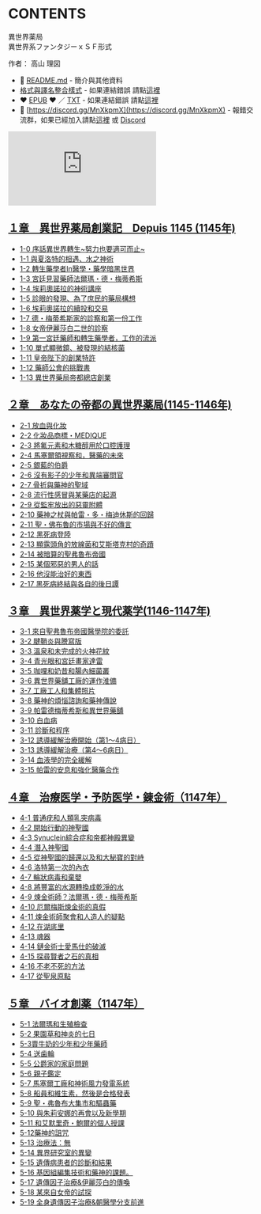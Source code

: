 # CONTENTS

異世界薬局  
異世界系ファンタジーｘＳＦ形式  

作者： 高山 理図  



- :closed_book: [README.md](README.md) - 簡介與其他資料
- [格式與譯名整合樣式](https://github.com/bluelovers/node-novel/blob/master/lib/locales/%E7%95%B0%E4%B8%96%E7%95%8C%E8%96%AC%E5%B1%80.ts) - 如果連結錯誤 請點[這裡](https://github.com/bluelovers/node-novel/blob/master/lib/locales/)
-  :heart: [EPUB](https://gitlab.com/demonovel/epub-txt/blob/master/syosetu/%E7%95%B0%E4%B8%96%E7%95%8C%E8%96%AC%E5%B1%80.epub) :heart:  ／ [TXT](https://gitlab.com/demonovel/epub-txt/blob/master/syosetu/out/%E7%95%B0%E4%B8%96%E7%95%8C%E8%96%AC%E5%B1%80.out.txt) - 如果連結錯誤 請點[這裡](https://gitlab.com/demonovel/epub-txt/blob/master/syosetu/)
- :mega: [https://discord.gg/MnXkpmX](https://discord.gg/MnXkpmX) - 報錯交流群，如果已經加入請點[這裡](https://discordapp.com/channels/467794087769014273/467794088285175809) 或 [Discord](https://discordapp.com/channels/@me)


![導航目錄](https://chart.apis.google.com/chart?cht=qr&chs=150x150&chl=https://gitlab.com/novel-group/txt-source/blob/master/syosetu/異世界薬局/導航目錄.md "導航目錄")




## [１章　異世界薬局創業記　Depuis 1145 (1145年)](00000_%EF%BC%91%E7%AB%A0%E3%80%80%E7%95%B0%E4%B8%96%E7%95%8C%E8%96%AC%E5%B1%80%E5%89%B5%E6%A5%AD%E8%A8%98%E3%80%80Depuis%201145%20(1145%E5%B9%B4))

- [1-0 序話異世界轉生~努力也要適可而止~](00000_%EF%BC%91%E7%AB%A0%E3%80%80%E7%95%B0%E4%B8%96%E7%95%8C%E8%96%AC%E5%B1%80%E5%89%B5%E6%A5%AD%E8%A8%98%E3%80%80Depuis%201145%20(1145%E5%B9%B4)/00010_1-0%20%E5%BA%8F%E8%A9%B1%E7%95%B0%E4%B8%96%E7%95%8C%E8%BD%89%E7%94%9F~%E5%8A%AA%E5%8A%9B%E4%B9%9F%E8%A6%81%E9%81%A9%E5%8F%AF%E8%80%8C%E6%AD%A2~.txt)
- [1-1 與夏洛特的相遇、水之神術](00000_%EF%BC%91%E7%AB%A0%E3%80%80%E7%95%B0%E4%B8%96%E7%95%8C%E8%96%AC%E5%B1%80%E5%89%B5%E6%A5%AD%E8%A8%98%E3%80%80Depuis%201145%20(1145%E5%B9%B4)/00020_1-1%20%E8%88%87%E5%A4%8F%E6%B4%9B%E7%89%B9%E7%9A%84%E7%9B%B8%E9%81%87%E3%80%81%E6%B0%B4%E4%B9%8B%E7%A5%9E%E8%A1%93.txt)
- [1-2 轉生藥學者In醫學・藥學暗黑世界](00000_%EF%BC%91%E7%AB%A0%E3%80%80%E7%95%B0%E4%B8%96%E7%95%8C%E8%96%AC%E5%B1%80%E5%89%B5%E6%A5%AD%E8%A8%98%E3%80%80Depuis%201145%20(1145%E5%B9%B4)/00030_1-2%20%E8%BD%89%E7%94%9F%E8%97%A5%E5%AD%B8%E8%80%85In%E9%86%AB%E5%AD%B8%E3%83%BB%E8%97%A5%E5%AD%B8%E6%9A%97%E9%BB%91%E4%B8%96%E7%95%8C.txt)
- [1-3 宮廷見習藥師法爾瑪・德・梅蒂希斯](00000_%EF%BC%91%E7%AB%A0%E3%80%80%E7%95%B0%E4%B8%96%E7%95%8C%E8%96%AC%E5%B1%80%E5%89%B5%E6%A5%AD%E8%A8%98%E3%80%80Depuis%201145%20(1145%E5%B9%B4)/00040_1-3%20%E5%AE%AE%E5%BB%B7%E8%A6%8B%E7%BF%92%E8%97%A5%E5%B8%AB%E6%B3%95%E7%88%BE%E7%91%AA%E3%83%BB%E5%BE%B7%E3%83%BB%E6%A2%85%E8%92%82%E5%B8%8C%E6%96%AF.txt)
- [1-4 埃莉奧諾拉的神術講座](00000_%EF%BC%91%E7%AB%A0%E3%80%80%E7%95%B0%E4%B8%96%E7%95%8C%E8%96%AC%E5%B1%80%E5%89%B5%E6%A5%AD%E8%A8%98%E3%80%80Depuis%201145%20(1145%E5%B9%B4)/00050_1-4%20%E5%9F%83%E8%8E%89%E5%A5%A7%E8%AB%BE%E6%8B%89%E7%9A%84%E7%A5%9E%E8%A1%93%E8%AC%9B%E5%BA%A7.txt)
- [1-5 診眼的發現、為了庶民的藥局構想](00000_%EF%BC%91%E7%AB%A0%E3%80%80%E7%95%B0%E4%B8%96%E7%95%8C%E8%96%AC%E5%B1%80%E5%89%B5%E6%A5%AD%E8%A8%98%E3%80%80Depuis%201145%20(1145%E5%B9%B4)/00060_1-5%20%E8%A8%BA%E7%9C%BC%E7%9A%84%E7%99%BC%E7%8F%BE%E3%80%81%E7%82%BA%E4%BA%86%E5%BA%B6%E6%B0%91%E7%9A%84%E8%97%A5%E5%B1%80%E6%A7%8B%E6%83%B3.txt)
- [1-6 埃莉奧諾拉的續投和交易](00000_%EF%BC%91%E7%AB%A0%E3%80%80%E7%95%B0%E4%B8%96%E7%95%8C%E8%96%AC%E5%B1%80%E5%89%B5%E6%A5%AD%E8%A8%98%E3%80%80Depuis%201145%20(1145%E5%B9%B4)/00070_1-6%20%E5%9F%83%E8%8E%89%E5%A5%A7%E8%AB%BE%E6%8B%89%E7%9A%84%E7%BA%8C%E6%8A%95%E5%92%8C%E4%BA%A4%E6%98%93.txt)
- [1-7 德・梅蒂希斯家的診察和第一份工作](00000_%EF%BC%91%E7%AB%A0%E3%80%80%E7%95%B0%E4%B8%96%E7%95%8C%E8%96%AC%E5%B1%80%E5%89%B5%E6%A5%AD%E8%A8%98%E3%80%80Depuis%201145%20(1145%E5%B9%B4)/00080_1-7%20%E5%BE%B7%E3%83%BB%E6%A2%85%E8%92%82%E5%B8%8C%E6%96%AF%E5%AE%B6%E7%9A%84%E8%A8%BA%E5%AF%9F%E5%92%8C%E7%AC%AC%E4%B8%80%E4%BB%BD%E5%B7%A5%E4%BD%9C.txt)
- [1-8 女帝伊麗莎白二世的診察](00000_%EF%BC%91%E7%AB%A0%E3%80%80%E7%95%B0%E4%B8%96%E7%95%8C%E8%96%AC%E5%B1%80%E5%89%B5%E6%A5%AD%E8%A8%98%E3%80%80Depuis%201145%20(1145%E5%B9%B4)/00090_1-8%20%E5%A5%B3%E5%B8%9D%E4%BC%8A%E9%BA%97%E8%8E%8E%E7%99%BD%E4%BA%8C%E4%B8%96%E7%9A%84%E8%A8%BA%E5%AF%9F.txt)
- [1-9 第一宮廷藥師和轉生藥學者，工作的流派](00000_%EF%BC%91%E7%AB%A0%E3%80%80%E7%95%B0%E4%B8%96%E7%95%8C%E8%96%AC%E5%B1%80%E5%89%B5%E6%A5%AD%E8%A8%98%E3%80%80Depuis%201145%20(1145%E5%B9%B4)/00100_1-9%20%E7%AC%AC%E4%B8%80%E5%AE%AE%E5%BB%B7%E8%97%A5%E5%B8%AB%E5%92%8C%E8%BD%89%E7%94%9F%E8%97%A5%E5%AD%B8%E8%80%85%EF%BC%8C%E5%B7%A5%E4%BD%9C%E7%9A%84%E6%B5%81%E6%B4%BE.txt)
- [1-10 單式顯微鏡、被發現的結核菌](00000_%EF%BC%91%E7%AB%A0%E3%80%80%E7%95%B0%E4%B8%96%E7%95%8C%E8%96%AC%E5%B1%80%E5%89%B5%E6%A5%AD%E8%A8%98%E3%80%80Depuis%201145%20(1145%E5%B9%B4)/00110_1-10%20%E5%96%AE%E5%BC%8F%E9%A1%AF%E5%BE%AE%E9%8F%A1%E3%80%81%E8%A2%AB%E7%99%BC%E7%8F%BE%E7%9A%84%E7%B5%90%E6%A0%B8%E8%8F%8C.txt)
- [1-11 皇帝陛下的創業特許](00000_%EF%BC%91%E7%AB%A0%E3%80%80%E7%95%B0%E4%B8%96%E7%95%8C%E8%96%AC%E5%B1%80%E5%89%B5%E6%A5%AD%E8%A8%98%E3%80%80Depuis%201145%20(1145%E5%B9%B4)/00120_1-11%20%E7%9A%87%E5%B8%9D%E9%99%9B%E4%B8%8B%E7%9A%84%E5%89%B5%E6%A5%AD%E7%89%B9%E8%A8%B1.txt)
- [1-12 藥師公會的挑戰書](00000_%EF%BC%91%E7%AB%A0%E3%80%80%E7%95%B0%E4%B8%96%E7%95%8C%E8%96%AC%E5%B1%80%E5%89%B5%E6%A5%AD%E8%A8%98%E3%80%80Depuis%201145%20(1145%E5%B9%B4)/00130_1-12%20%E8%97%A5%E5%B8%AB%E5%85%AC%E6%9C%83%E7%9A%84%E6%8C%91%E6%88%B0%E6%9B%B8.txt)
- [1-13 異世界藥局帝都總店創業](00000_%EF%BC%91%E7%AB%A0%E3%80%80%E7%95%B0%E4%B8%96%E7%95%8C%E8%96%AC%E5%B1%80%E5%89%B5%E6%A5%AD%E8%A8%98%E3%80%80Depuis%201145%20(1145%E5%B9%B4)/00140_1-13%20%E7%95%B0%E4%B8%96%E7%95%8C%E8%97%A5%E5%B1%80%E5%B8%9D%E9%83%BD%E7%B8%BD%E5%BA%97%E5%89%B5%E6%A5%AD.txt)


## [２章　あなたの帝都の異世界薬局(1145-1146年)](00010_%EF%BC%92%E7%AB%A0%E3%80%80%E3%81%82%E3%81%AA%E3%81%9F%E3%81%AE%E5%B8%9D%E9%83%BD%E3%81%AE%E7%95%B0%E4%B8%96%E7%95%8C%E8%96%AC%E5%B1%80(1145-1146%E5%B9%B4))

- [2-1 放血與化妝](00010_%EF%BC%92%E7%AB%A0%E3%80%80%E3%81%82%E3%81%AA%E3%81%9F%E3%81%AE%E5%B8%9D%E9%83%BD%E3%81%AE%E7%95%B0%E4%B8%96%E7%95%8C%E8%96%AC%E5%B1%80(1145-1146%E5%B9%B4)/00160_2-1%20%E6%94%BE%E8%A1%80%E8%88%87%E5%8C%96%E5%A6%9D.txt)
- [2-2 化妝品商標・MEDIQUE](00010_%EF%BC%92%E7%AB%A0%E3%80%80%E3%81%82%E3%81%AA%E3%81%9F%E3%81%AE%E5%B8%9D%E9%83%BD%E3%81%AE%E7%95%B0%E4%B8%96%E7%95%8C%E8%96%AC%E5%B1%80(1145-1146%E5%B9%B4)/00170_2-2%20%E5%8C%96%E5%A6%9D%E5%93%81%E5%95%86%E6%A8%99%E3%83%BBMEDIQUE.txt)
- [2-3 將氟元素和木糖醇用於口腔護理](00010_%EF%BC%92%E7%AB%A0%E3%80%80%E3%81%82%E3%81%AA%E3%81%9F%E3%81%AE%E5%B8%9D%E9%83%BD%E3%81%AE%E7%95%B0%E4%B8%96%E7%95%8C%E8%96%AC%E5%B1%80(1145-1146%E5%B9%B4)/00180_2-3%20%E5%B0%87%E6%B0%9F%E5%85%83%E7%B4%A0%E5%92%8C%E6%9C%A8%E7%B3%96%E9%86%87%E7%94%A8%E6%96%BC%E5%8F%A3%E8%85%94%E8%AD%B7%E7%90%86.txt)
- [2-4 馬塞爾領視察和，醫藥的未來](00010_%EF%BC%92%E7%AB%A0%E3%80%80%E3%81%82%E3%81%AA%E3%81%9F%E3%81%AE%E5%B8%9D%E9%83%BD%E3%81%AE%E7%95%B0%E4%B8%96%E7%95%8C%E8%96%AC%E5%B1%80(1145-1146%E5%B9%B4)/00190_2-4%20%E9%A6%AC%E5%A1%9E%E7%88%BE%E9%A0%98%E8%A6%96%E5%AF%9F%E5%92%8C%EF%BC%8C%E9%86%AB%E8%97%A5%E7%9A%84%E6%9C%AA%E4%BE%86.txt)
- [2-5 銀藍的伯爵](00010_%EF%BC%92%E7%AB%A0%E3%80%80%E3%81%82%E3%81%AA%E3%81%9F%E3%81%AE%E5%B8%9D%E9%83%BD%E3%81%AE%E7%95%B0%E4%B8%96%E7%95%8C%E8%96%AC%E5%B1%80(1145-1146%E5%B9%B4)/00200_2-5%20%E9%8A%80%E8%97%8D%E7%9A%84%E4%BC%AF%E7%88%B5.txt)
- [2-6 沒有影子的少年和異端審問官](00010_%EF%BC%92%E7%AB%A0%E3%80%80%E3%81%82%E3%81%AA%E3%81%9F%E3%81%AE%E5%B8%9D%E9%83%BD%E3%81%AE%E7%95%B0%E4%B8%96%E7%95%8C%E8%96%AC%E5%B1%80(1145-1146%E5%B9%B4)/00210_2-6%20%E6%B2%92%E6%9C%89%E5%BD%B1%E5%AD%90%E7%9A%84%E5%B0%91%E5%B9%B4%E5%92%8C%E7%95%B0%E7%AB%AF%E5%AF%A9%E5%95%8F%E5%AE%98.txt)
- [2-7 骨折與藥神的聖域](00010_%EF%BC%92%E7%AB%A0%E3%80%80%E3%81%82%E3%81%AA%E3%81%9F%E3%81%AE%E5%B8%9D%E9%83%BD%E3%81%AE%E7%95%B0%E4%B8%96%E7%95%8C%E8%96%AC%E5%B1%80(1145-1146%E5%B9%B4)/00220_2-7%20%E9%AA%A8%E6%8A%98%E8%88%87%E8%97%A5%E7%A5%9E%E7%9A%84%E8%81%96%E5%9F%9F.txt)
- [2-8 流行性感冒與某藥店的起源](00010_%EF%BC%92%E7%AB%A0%E3%80%80%E3%81%82%E3%81%AA%E3%81%9F%E3%81%AE%E5%B8%9D%E9%83%BD%E3%81%AE%E7%95%B0%E4%B8%96%E7%95%8C%E8%96%AC%E5%B1%80(1145-1146%E5%B9%B4)/00230_2-8%20%E6%B5%81%E8%A1%8C%E6%80%A7%E6%84%9F%E5%86%92%E8%88%87%E6%9F%90%E8%97%A5%E5%BA%97%E7%9A%84%E8%B5%B7%E6%BA%90.txt)
- [2-9 從監牢放出的惡靈附體](00010_%EF%BC%92%E7%AB%A0%E3%80%80%E3%81%82%E3%81%AA%E3%81%9F%E3%81%AE%E5%B8%9D%E9%83%BD%E3%81%AE%E7%95%B0%E4%B8%96%E7%95%8C%E8%96%AC%E5%B1%80(1145-1146%E5%B9%B4)/00240_2-9%20%E5%BE%9E%E7%9B%A3%E7%89%A2%E6%94%BE%E5%87%BA%E7%9A%84%E6%83%A1%E9%9D%88%E9%99%84%E9%AB%94.txt)
- [2-10 藥神之杖與帕雷・多・梅迪休斯的回歸](00010_%EF%BC%92%E7%AB%A0%E3%80%80%E3%81%82%E3%81%AA%E3%81%9F%E3%81%AE%E5%B8%9D%E9%83%BD%E3%81%AE%E7%95%B0%E4%B8%96%E7%95%8C%E8%96%AC%E5%B1%80(1145-1146%E5%B9%B4)/00250_2-10%20%E8%97%A5%E7%A5%9E%E4%B9%8B%E6%9D%96%E8%88%87%E5%B8%95%E9%9B%B7%E3%83%BB%E5%A4%9A%E3%83%BB%E6%A2%85%E8%BF%AA%E4%BC%91%E6%96%AF%E7%9A%84%E5%9B%9E%E6%AD%B8.txt)
- [2-11 聖・佛布魯的市場與不好的傳言](00010_%EF%BC%92%E7%AB%A0%E3%80%80%E3%81%82%E3%81%AA%E3%81%9F%E3%81%AE%E5%B8%9D%E9%83%BD%E3%81%AE%E7%95%B0%E4%B8%96%E7%95%8C%E8%96%AC%E5%B1%80(1145-1146%E5%B9%B4)/00260_2-11%20%E8%81%96%E3%83%BB%E4%BD%9B%E5%B8%83%E9%AD%AF%E7%9A%84%E5%B8%82%E5%A0%B4%E8%88%87%E4%B8%8D%E5%A5%BD%E7%9A%84%E5%82%B3%E8%A8%80.txt)
- [2-12 黑死病登陸](00010_%EF%BC%92%E7%AB%A0%E3%80%80%E3%81%82%E3%81%AA%E3%81%9F%E3%81%AE%E5%B8%9D%E9%83%BD%E3%81%AE%E7%95%B0%E4%B8%96%E7%95%8C%E8%96%AC%E5%B1%80(1145-1146%E5%B9%B4)/00270_2-12%20%E9%BB%91%E6%AD%BB%E7%97%85%E7%99%BB%E9%99%B8.txt)
- [2-13 顯露頭角的放線菌和艾斯塔克村的奇蹟](00010_%EF%BC%92%E7%AB%A0%E3%80%80%E3%81%82%E3%81%AA%E3%81%9F%E3%81%AE%E5%B8%9D%E9%83%BD%E3%81%AE%E7%95%B0%E4%B8%96%E7%95%8C%E8%96%AC%E5%B1%80(1145-1146%E5%B9%B4)/00280_2-13%20%E9%A1%AF%E9%9C%B2%E9%A0%AD%E8%A7%92%E7%9A%84%E6%94%BE%E7%B7%9A%E8%8F%8C%E5%92%8C%E8%89%BE%E6%96%AF%E5%A1%94%E5%85%8B%E6%9D%91%E7%9A%84%E5%A5%87%E8%B9%9F.txt)
- [2-14 被暗算的聖弗魯布帝國](00010_%EF%BC%92%E7%AB%A0%E3%80%80%E3%81%82%E3%81%AA%E3%81%9F%E3%81%AE%E5%B8%9D%E9%83%BD%E3%81%AE%E7%95%B0%E4%B8%96%E7%95%8C%E8%96%AC%E5%B1%80(1145-1146%E5%B9%B4)/00290_2-14%20%E8%A2%AB%E6%9A%97%E7%AE%97%E7%9A%84%E8%81%96%E5%BC%97%E9%AD%AF%E5%B8%83%E5%B8%9D%E5%9C%8B.txt)
- [2-15 某個邪惡的男人的話](00010_%EF%BC%92%E7%AB%A0%E3%80%80%E3%81%82%E3%81%AA%E3%81%9F%E3%81%AE%E5%B8%9D%E9%83%BD%E3%81%AE%E7%95%B0%E4%B8%96%E7%95%8C%E8%96%AC%E5%B1%80(1145-1146%E5%B9%B4)/00300_2-15%20%E6%9F%90%E5%80%8B%E9%82%AA%E6%83%A1%E7%9A%84%E7%94%B7%E4%BA%BA%E7%9A%84%E8%A9%B1.txt)
- [2-16 他沒能治好的東西](00010_%EF%BC%92%E7%AB%A0%E3%80%80%E3%81%82%E3%81%AA%E3%81%9F%E3%81%AE%E5%B8%9D%E9%83%BD%E3%81%AE%E7%95%B0%E4%B8%96%E7%95%8C%E8%96%AC%E5%B1%80(1145-1146%E5%B9%B4)/00310_2-16%20%E4%BB%96%E6%B2%92%E8%83%BD%E6%B2%BB%E5%A5%BD%E7%9A%84%E6%9D%B1%E8%A5%BF.txt)
- [2-17 黑死病終結與各自的後日譚](00010_%EF%BC%92%E7%AB%A0%E3%80%80%E3%81%82%E3%81%AA%E3%81%9F%E3%81%AE%E5%B8%9D%E9%83%BD%E3%81%AE%E7%95%B0%E4%B8%96%E7%95%8C%E8%96%AC%E5%B1%80(1145-1146%E5%B9%B4)/00320_2-17%20%E9%BB%91%E6%AD%BB%E7%97%85%E7%B5%82%E7%B5%90%E8%88%87%E5%90%84%E8%87%AA%E7%9A%84%E5%BE%8C%E6%97%A5%E8%AD%9A.txt)


## [３章　異世界薬学と現代薬学(1146-1147年)](00020_%EF%BC%93%E7%AB%A0%E3%80%80%E7%95%B0%E4%B8%96%E7%95%8C%E8%96%AC%E5%AD%A6%E3%81%A8%E7%8F%BE%E4%BB%A3%E8%96%AC%E5%AD%A6(1146-1147%E5%B9%B4))

- [3-1 來自聖弗魯布帝國醫學院的委託](00020_%EF%BC%93%E7%AB%A0%E3%80%80%E7%95%B0%E4%B8%96%E7%95%8C%E8%96%AC%E5%AD%A6%E3%81%A8%E7%8F%BE%E4%BB%A3%E8%96%AC%E5%AD%A6(1146-1147%E5%B9%B4)/00340_3-1%20%E4%BE%86%E8%87%AA%E8%81%96%E5%BC%97%E9%AD%AF%E5%B8%83%E5%B8%9D%E5%9C%8B%E9%86%AB%E5%AD%B8%E9%99%A2%E7%9A%84%E5%A7%94%E8%A8%97.txt)
- [3-2 腱鞘炎與謄寫版](00020_%EF%BC%93%E7%AB%A0%E3%80%80%E7%95%B0%E4%B8%96%E7%95%8C%E8%96%AC%E5%AD%A6%E3%81%A8%E7%8F%BE%E4%BB%A3%E8%96%AC%E5%AD%A6(1146-1147%E5%B9%B4)/00350_3-2%20%E8%85%B1%E9%9E%98%E7%82%8E%E8%88%87%E8%AC%84%E5%AF%AB%E7%89%88.txt)
- [3-3 溫泉和未完成的火神花紋](00020_%EF%BC%93%E7%AB%A0%E3%80%80%E7%95%B0%E4%B8%96%E7%95%8C%E8%96%AC%E5%AD%A6%E3%81%A8%E7%8F%BE%E4%BB%A3%E8%96%AC%E5%AD%A6(1146-1147%E5%B9%B4)/00360_3-3%20%E6%BA%AB%E6%B3%89%E5%92%8C%E6%9C%AA%E5%AE%8C%E6%88%90%E7%9A%84%E7%81%AB%E7%A5%9E%E8%8A%B1%E7%B4%8B.txt)
- [3-4 青光眼和宮廷畫家達雷](00020_%EF%BC%93%E7%AB%A0%E3%80%80%E7%95%B0%E4%B8%96%E7%95%8C%E8%96%AC%E5%AD%A6%E3%81%A8%E7%8F%BE%E4%BB%A3%E8%96%AC%E5%AD%A6(1146-1147%E5%B9%B4)/00370_3-4%20%E9%9D%92%E5%85%89%E7%9C%BC%E5%92%8C%E5%AE%AE%E5%BB%B7%E7%95%AB%E5%AE%B6%E9%81%94%E9%9B%B7.txt)
- [3-5 咖哩和奶昔和腸內細菌叢](00020_%EF%BC%93%E7%AB%A0%E3%80%80%E7%95%B0%E4%B8%96%E7%95%8C%E8%96%AC%E5%AD%A6%E3%81%A8%E7%8F%BE%E4%BB%A3%E8%96%AC%E5%AD%A6(1146-1147%E5%B9%B4)/00380_3-5%20%E5%92%96%E5%93%A9%E5%92%8C%E5%A5%B6%E6%98%94%E5%92%8C%E8%85%B8%E5%85%A7%E7%B4%B0%E8%8F%8C%E5%8F%A2.txt)
- [3-6 異世界藥舖工廠的運作淮備](00020_%EF%BC%93%E7%AB%A0%E3%80%80%E7%95%B0%E4%B8%96%E7%95%8C%E8%96%AC%E5%AD%A6%E3%81%A8%E7%8F%BE%E4%BB%A3%E8%96%AC%E5%AD%A6(1146-1147%E5%B9%B4)/00390_3-6%20%E7%95%B0%E4%B8%96%E7%95%8C%E8%97%A5%E8%88%96%E5%B7%A5%E5%BB%A0%E7%9A%84%E9%81%8B%E4%BD%9C%E6%B7%AE%E5%82%99.txt)
- [3-7 工廠工人和集體照片](00020_%EF%BC%93%E7%AB%A0%E3%80%80%E7%95%B0%E4%B8%96%E7%95%8C%E8%96%AC%E5%AD%A6%E3%81%A8%E7%8F%BE%E4%BB%A3%E8%96%AC%E5%AD%A6(1146-1147%E5%B9%B4)/00400_3-7%20%E5%B7%A5%E5%BB%A0%E5%B7%A5%E4%BA%BA%E5%92%8C%E9%9B%86%E9%AB%94%E7%85%A7%E7%89%87.txt)
- [3-8 藥神的煩惱諮詢和藥神傳說](00020_%EF%BC%93%E7%AB%A0%E3%80%80%E7%95%B0%E4%B8%96%E7%95%8C%E8%96%AC%E5%AD%A6%E3%81%A8%E7%8F%BE%E4%BB%A3%E8%96%AC%E5%AD%A6(1146-1147%E5%B9%B4)/00410_3-8%20%E8%97%A5%E7%A5%9E%E7%9A%84%E7%85%A9%E6%83%B1%E8%AB%AE%E8%A9%A2%E5%92%8C%E8%97%A5%E7%A5%9E%E5%82%B3%E8%AA%AA.txt)
- [3-9 帕雷德梅蒂希斯和異世界藥舖](00020_%EF%BC%93%E7%AB%A0%E3%80%80%E7%95%B0%E4%B8%96%E7%95%8C%E8%96%AC%E5%AD%A6%E3%81%A8%E7%8F%BE%E4%BB%A3%E8%96%AC%E5%AD%A6(1146-1147%E5%B9%B4)/00420_3-9%20%E5%B8%95%E9%9B%B7%E5%BE%B7%E6%A2%85%E8%92%82%E5%B8%8C%E6%96%AF%E5%92%8C%E7%95%B0%E4%B8%96%E7%95%8C%E8%97%A5%E8%88%96.txt)
- [3-10 白血病](00020_%EF%BC%93%E7%AB%A0%E3%80%80%E7%95%B0%E4%B8%96%E7%95%8C%E8%96%AC%E5%AD%A6%E3%81%A8%E7%8F%BE%E4%BB%A3%E8%96%AC%E5%AD%A6(1146-1147%E5%B9%B4)/00430_3-10%20%E7%99%BD%E8%A1%80%E7%97%85.txt)
- [3-11 診斷和程序](00020_%EF%BC%93%E7%AB%A0%E3%80%80%E7%95%B0%E4%B8%96%E7%95%8C%E8%96%AC%E5%AD%A6%E3%81%A8%E7%8F%BE%E4%BB%A3%E8%96%AC%E5%AD%A6(1146-1147%E5%B9%B4)/00440_3-11%20%E8%A8%BA%E6%96%B7%E5%92%8C%E7%A8%8B%E5%BA%8F.txt)
- [3-12 誘導緩解治療開始（第1～4病日）](00020_%EF%BC%93%E7%AB%A0%E3%80%80%E7%95%B0%E4%B8%96%E7%95%8C%E8%96%AC%E5%AD%A6%E3%81%A8%E7%8F%BE%E4%BB%A3%E8%96%AC%E5%AD%A6(1146-1147%E5%B9%B4)/00450_3-12%20%E8%AA%98%E5%B0%8E%E7%B7%A9%E8%A7%A3%E6%B2%BB%E7%99%82%E9%96%8B%E5%A7%8B%EF%BC%88%E7%AC%AC1%EF%BD%9E4%E7%97%85%E6%97%A5%EF%BC%89.txt)
- [3-13 誘導緩解治療（第4～6病日）](00020_%EF%BC%93%E7%AB%A0%E3%80%80%E7%95%B0%E4%B8%96%E7%95%8C%E8%96%AC%E5%AD%A6%E3%81%A8%E7%8F%BE%E4%BB%A3%E8%96%AC%E5%AD%A6(1146-1147%E5%B9%B4)/00460_3-13%20%E8%AA%98%E5%B0%8E%E7%B7%A9%E8%A7%A3%E6%B2%BB%E7%99%82%EF%BC%88%E7%AC%AC4%EF%BD%9E6%E7%97%85%E6%97%A5%EF%BC%89.txt)
- [3-14 血液學的完全緩解](00020_%EF%BC%93%E7%AB%A0%E3%80%80%E7%95%B0%E4%B8%96%E7%95%8C%E8%96%AC%E5%AD%A6%E3%81%A8%E7%8F%BE%E4%BB%A3%E8%96%AC%E5%AD%A6(1146-1147%E5%B9%B4)/00470_3-14%20%E8%A1%80%E6%B6%B2%E5%AD%B8%E7%9A%84%E5%AE%8C%E5%85%A8%E7%B7%A9%E8%A7%A3.txt)
- [3-15 帕雷的安息和強化醫藥合作](00020_%EF%BC%93%E7%AB%A0%E3%80%80%E7%95%B0%E4%B8%96%E7%95%8C%E8%96%AC%E5%AD%A6%E3%81%A8%E7%8F%BE%E4%BB%A3%E8%96%AC%E5%AD%A6(1146-1147%E5%B9%B4)/00480_3-15%20%E5%B8%95%E9%9B%B7%E7%9A%84%E5%AE%89%E6%81%AF%E5%92%8C%E5%BC%B7%E5%8C%96%E9%86%AB%E8%97%A5%E5%90%88%E4%BD%9C.txt)


## [４章　治療医学・予防医学・錬金術（1147年）](00030_%EF%BC%94%E7%AB%A0%E3%80%80%E6%B2%BB%E7%99%82%E5%8C%BB%E5%AD%A6%E3%83%BB%E4%BA%88%E9%98%B2%E5%8C%BB%E5%AD%A6%E3%83%BB%E9%8C%AC%E9%87%91%E8%A1%93%EF%BC%881147%E5%B9%B4%EF%BC%89)

- [4-1 普通疣和人類乳突病毒](00030_%EF%BC%94%E7%AB%A0%E3%80%80%E6%B2%BB%E7%99%82%E5%8C%BB%E5%AD%A6%E3%83%BB%E4%BA%88%E9%98%B2%E5%8C%BB%E5%AD%A6%E3%83%BB%E9%8C%AC%E9%87%91%E8%A1%93%EF%BC%881147%E5%B9%B4%EF%BC%89/00500_4-1%20%E6%99%AE%E9%80%9A%E7%96%A3%E5%92%8C%E4%BA%BA%E9%A1%9E%E4%B9%B3%E7%AA%81%E7%97%85%E6%AF%92.txt)
- [4-2 開始行動的神聖國](00030_%EF%BC%94%E7%AB%A0%E3%80%80%E6%B2%BB%E7%99%82%E5%8C%BB%E5%AD%A6%E3%83%BB%E4%BA%88%E9%98%B2%E5%8C%BB%E5%AD%A6%E3%83%BB%E9%8C%AC%E9%87%91%E8%A1%93%EF%BC%881147%E5%B9%B4%EF%BC%89/00510_4-2%20%E9%96%8B%E5%A7%8B%E8%A1%8C%E5%8B%95%E7%9A%84%E7%A5%9E%E8%81%96%E5%9C%8B.txt)
- [4-3 Synuclein綜合症和帝都神殿異變](00030_%EF%BC%94%E7%AB%A0%E3%80%80%E6%B2%BB%E7%99%82%E5%8C%BB%E5%AD%A6%E3%83%BB%E4%BA%88%E9%98%B2%E5%8C%BB%E5%AD%A6%E3%83%BB%E9%8C%AC%E9%87%91%E8%A1%93%EF%BC%881147%E5%B9%B4%EF%BC%89/00520_4-3%20Synuclein%E7%B6%9C%E5%90%88%E7%97%87%E5%92%8C%E5%B8%9D%E9%83%BD%E7%A5%9E%E6%AE%BF%E7%95%B0%E8%AE%8A.txt)
- [4-4 潛入神聖國](00030_%EF%BC%94%E7%AB%A0%E3%80%80%E6%B2%BB%E7%99%82%E5%8C%BB%E5%AD%A6%E3%83%BB%E4%BA%88%E9%98%B2%E5%8C%BB%E5%AD%A6%E3%83%BB%E9%8C%AC%E9%87%91%E8%A1%93%EF%BC%881147%E5%B9%B4%EF%BC%89/00530_4-4%20%E6%BD%9B%E5%85%A5%E7%A5%9E%E8%81%96%E5%9C%8B.txt)
- [4-5 從神聖國的歸還以及和大秘寶的對峙](00030_%EF%BC%94%E7%AB%A0%E3%80%80%E6%B2%BB%E7%99%82%E5%8C%BB%E5%AD%A6%E3%83%BB%E4%BA%88%E9%98%B2%E5%8C%BB%E5%AD%A6%E3%83%BB%E9%8C%AC%E9%87%91%E8%A1%93%EF%BC%881147%E5%B9%B4%EF%BC%89/00540_4-5%20%E5%BE%9E%E7%A5%9E%E8%81%96%E5%9C%8B%E7%9A%84%E6%AD%B8%E9%82%84%E4%BB%A5%E5%8F%8A%E5%92%8C%E5%A4%A7%E7%A7%98%E5%AF%B6%E7%9A%84%E5%B0%8D%E5%B3%99.txt)
- [4-6 洛特第一次的內衣](00030_%EF%BC%94%E7%AB%A0%E3%80%80%E6%B2%BB%E7%99%82%E5%8C%BB%E5%AD%A6%E3%83%BB%E4%BA%88%E9%98%B2%E5%8C%BB%E5%AD%A6%E3%83%BB%E9%8C%AC%E9%87%91%E8%A1%93%EF%BC%881147%E5%B9%B4%EF%BC%89/00550_4-6%20%E6%B4%9B%E7%89%B9%E7%AC%AC%E4%B8%80%E6%AC%A1%E7%9A%84%E5%85%A7%E8%A1%A3.txt)
- [4-7 輪狀病毒和棄嬰](00030_%EF%BC%94%E7%AB%A0%E3%80%80%E6%B2%BB%E7%99%82%E5%8C%BB%E5%AD%A6%E3%83%BB%E4%BA%88%E9%98%B2%E5%8C%BB%E5%AD%A6%E3%83%BB%E9%8C%AC%E9%87%91%E8%A1%93%EF%BC%881147%E5%B9%B4%EF%BC%89/00560_4-7%20%E8%BC%AA%E7%8B%80%E7%97%85%E6%AF%92%E5%92%8C%E6%A3%84%E5%AC%B0.txt)
- [4-8 將豐富的水源轉換成乾淨的水](00030_%EF%BC%94%E7%AB%A0%E3%80%80%E6%B2%BB%E7%99%82%E5%8C%BB%E5%AD%A6%E3%83%BB%E4%BA%88%E9%98%B2%E5%8C%BB%E5%AD%A6%E3%83%BB%E9%8C%AC%E9%87%91%E8%A1%93%EF%BC%881147%E5%B9%B4%EF%BC%89/00570_4-8%20%E5%B0%87%E8%B1%90%E5%AF%8C%E7%9A%84%E6%B0%B4%E6%BA%90%E8%BD%89%E6%8F%9B%E6%88%90%E4%B9%BE%E6%B7%A8%E7%9A%84%E6%B0%B4.txt)
- [4-9 煉金術師？法爾瑪・德・梅蒂希斯](00030_%EF%BC%94%E7%AB%A0%E3%80%80%E6%B2%BB%E7%99%82%E5%8C%BB%E5%AD%A6%E3%83%BB%E4%BA%88%E9%98%B2%E5%8C%BB%E5%AD%A6%E3%83%BB%E9%8C%AC%E9%87%91%E8%A1%93%EF%BC%881147%E5%B9%B4%EF%BC%89/00580_4-9%20%E7%85%89%E9%87%91%E8%A1%93%E5%B8%AB%EF%BC%9F%E6%B3%95%E7%88%BE%E7%91%AA%E3%83%BB%E5%BE%B7%E3%83%BB%E6%A2%85%E8%92%82%E5%B8%8C%E6%96%AF.txt)
- [4-10 厄爾梅斯煉金術的真假](00030_%EF%BC%94%E7%AB%A0%E3%80%80%E6%B2%BB%E7%99%82%E5%8C%BB%E5%AD%A6%E3%83%BB%E4%BA%88%E9%98%B2%E5%8C%BB%E5%AD%A6%E3%83%BB%E9%8C%AC%E9%87%91%E8%A1%93%EF%BC%881147%E5%B9%B4%EF%BC%89/00590_4-10%20%E5%8E%84%E7%88%BE%E6%A2%85%E6%96%AF%E7%85%89%E9%87%91%E8%A1%93%E7%9A%84%E7%9C%9F%E5%81%87.txt)
- [4-11 煉金術師聚會和人造人的疑點](00030_%EF%BC%94%E7%AB%A0%E3%80%80%E6%B2%BB%E7%99%82%E5%8C%BB%E5%AD%A6%E3%83%BB%E4%BA%88%E9%98%B2%E5%8C%BB%E5%AD%A6%E3%83%BB%E9%8C%AC%E9%87%91%E8%A1%93%EF%BC%881147%E5%B9%B4%EF%BC%89/00600_4-11%20%E7%85%89%E9%87%91%E8%A1%93%E5%B8%AB%E8%81%9A%E6%9C%83%E5%92%8C%E4%BA%BA%E9%80%A0%E4%BA%BA%E7%9A%84%E7%96%91%E9%BB%9E.txt)
- [4-12 在湖底里](00030_%EF%BC%94%E7%AB%A0%E3%80%80%E6%B2%BB%E7%99%82%E5%8C%BB%E5%AD%A6%E3%83%BB%E4%BA%88%E9%98%B2%E5%8C%BB%E5%AD%A6%E3%83%BB%E9%8C%AC%E9%87%91%E8%A1%93%EF%BC%881147%E5%B9%B4%EF%BC%89/00610_4-12%20%E5%9C%A8%E6%B9%96%E5%BA%95%E9%87%8C.txt)
- [4-13 魂器](00030_%EF%BC%94%E7%AB%A0%E3%80%80%E6%B2%BB%E7%99%82%E5%8C%BB%E5%AD%A6%E3%83%BB%E4%BA%88%E9%98%B2%E5%8C%BB%E5%AD%A6%E3%83%BB%E9%8C%AC%E9%87%91%E8%A1%93%EF%BC%881147%E5%B9%B4%EF%BC%89/00620_4-13%20%E9%AD%82%E5%99%A8.txt)
- [4-14 鏈金術士愛馬仕的破滅](00030_%EF%BC%94%E7%AB%A0%E3%80%80%E6%B2%BB%E7%99%82%E5%8C%BB%E5%AD%A6%E3%83%BB%E4%BA%88%E9%98%B2%E5%8C%BB%E5%AD%A6%E3%83%BB%E9%8C%AC%E9%87%91%E8%A1%93%EF%BC%881147%E5%B9%B4%EF%BC%89/00630_4-14%20%E9%8F%88%E9%87%91%E8%A1%93%E5%A3%AB%E6%84%9B%E9%A6%AC%E4%BB%95%E7%9A%84%E7%A0%B4%E6%BB%85.txt)
- [4-15 探尋賢者之石的真相](00030_%EF%BC%94%E7%AB%A0%E3%80%80%E6%B2%BB%E7%99%82%E5%8C%BB%E5%AD%A6%E3%83%BB%E4%BA%88%E9%98%B2%E5%8C%BB%E5%AD%A6%E3%83%BB%E9%8C%AC%E9%87%91%E8%A1%93%EF%BC%881147%E5%B9%B4%EF%BC%89/00640_4-15%20%E6%8E%A2%E5%B0%8B%E8%B3%A2%E8%80%85%E4%B9%8B%E7%9F%B3%E7%9A%84%E7%9C%9F%E7%9B%B8.txt)
- [4-16 不老不死的方法](00030_%EF%BC%94%E7%AB%A0%E3%80%80%E6%B2%BB%E7%99%82%E5%8C%BB%E5%AD%A6%E3%83%BB%E4%BA%88%E9%98%B2%E5%8C%BB%E5%AD%A6%E3%83%BB%E9%8C%AC%E9%87%91%E8%A1%93%EF%BC%881147%E5%B9%B4%EF%BC%89/00650_4-16%20%E4%B8%8D%E8%80%81%E4%B8%8D%E6%AD%BB%E7%9A%84%E6%96%B9%E6%B3%95.txt)
- [4-17 從聖泉原點](00030_%EF%BC%94%E7%AB%A0%E3%80%80%E6%B2%BB%E7%99%82%E5%8C%BB%E5%AD%A6%E3%83%BB%E4%BA%88%E9%98%B2%E5%8C%BB%E5%AD%A6%E3%83%BB%E9%8C%AC%E9%87%91%E8%A1%93%EF%BC%881147%E5%B9%B4%EF%BC%89/00660_4-17%20%E5%BE%9E%E8%81%96%E6%B3%89%E5%8E%9F%E9%BB%9E.txt)


## [５章　バイオ創薬（1147年）](00040_%EF%BC%95%E7%AB%A0%E3%80%80%E3%83%90%E3%82%A4%E3%82%AA%E5%89%B5%E8%96%AC%EF%BC%881147%E5%B9%B4%EF%BC%89)

- [5-1 法爾瑪和生殖檢查](00040_%EF%BC%95%E7%AB%A0%E3%80%80%E3%83%90%E3%82%A4%E3%82%AA%E5%89%B5%E8%96%AC%EF%BC%881147%E5%B9%B4%EF%BC%89/00680_5-1%20%E6%B3%95%E7%88%BE%E7%91%AA%E5%92%8C%E7%94%9F%E6%AE%96%E6%AA%A2%E6%9F%A5.txt)
- [5-2 果園草和神炎的七日](00040_%EF%BC%95%E7%AB%A0%E3%80%80%E3%83%90%E3%82%A4%E3%82%AA%E5%89%B5%E8%96%AC%EF%BC%881147%E5%B9%B4%EF%BC%89/00690_5-2%20%E6%9E%9C%E5%9C%92%E8%8D%89%E5%92%8C%E7%A5%9E%E7%82%8E%E7%9A%84%E4%B8%83%E6%97%A5.txt)
- [5-3賣牛奶的少年和少年藥師](00040_%EF%BC%95%E7%AB%A0%E3%80%80%E3%83%90%E3%82%A4%E3%82%AA%E5%89%B5%E8%96%AC%EF%BC%881147%E5%B9%B4%EF%BC%89/00700_5-3%E8%B3%A3%E7%89%9B%E5%A5%B6%E7%9A%84%E5%B0%91%E5%B9%B4%E5%92%8C%E5%B0%91%E5%B9%B4%E8%97%A5%E5%B8%AB.txt)
- [5-4 送歯輪](00040_%EF%BC%95%E7%AB%A0%E3%80%80%E3%83%90%E3%82%A4%E3%82%AA%E5%89%B5%E8%96%AC%EF%BC%881147%E5%B9%B4%EF%BC%89/00710_5-4%20%E9%80%81%E6%AD%AF%E8%BC%AA.txt)
- [5-5 公爵家的家庭問題](00040_%EF%BC%95%E7%AB%A0%E3%80%80%E3%83%90%E3%82%A4%E3%82%AA%E5%89%B5%E8%96%AC%EF%BC%881147%E5%B9%B4%EF%BC%89/00720_5-5%20%E5%85%AC%E7%88%B5%E5%AE%B6%E7%9A%84%E5%AE%B6%E5%BA%AD%E5%95%8F%E9%A1%8C.txt)
- [5-6 親子鑑定](00040_%EF%BC%95%E7%AB%A0%E3%80%80%E3%83%90%E3%82%A4%E3%82%AA%E5%89%B5%E8%96%AC%EF%BC%881147%E5%B9%B4%EF%BC%89/00730_5-6%20%E8%A6%AA%E5%AD%90%E9%91%91%E5%AE%9A.txt)
- [5-7 馬塞爾工廠和神術風力發電系統](00040_%EF%BC%95%E7%AB%A0%E3%80%80%E3%83%90%E3%82%A4%E3%82%AA%E5%89%B5%E8%96%AC%EF%BC%881147%E5%B9%B4%EF%BC%89/00740_5-7%20%E9%A6%AC%E5%A1%9E%E7%88%BE%E5%B7%A5%E5%BB%A0%E5%92%8C%E7%A5%9E%E8%A1%93%E9%A2%A8%E5%8A%9B%E7%99%BC%E9%9B%BB%E7%B3%BB%E7%B5%B1.txt)
- [5-8 船員和維生素，然後是合格發表](00040_%EF%BC%95%E7%AB%A0%E3%80%80%E3%83%90%E3%82%A4%E3%82%AA%E5%89%B5%E8%96%AC%EF%BC%881147%E5%B9%B4%EF%BC%89/00750_5-8%20%E8%88%B9%E5%93%A1%E5%92%8C%E7%B6%AD%E7%94%9F%E7%B4%A0%EF%BC%8C%E7%84%B6%E5%BE%8C%E6%98%AF%E5%90%88%E6%A0%BC%E7%99%BC%E8%A1%A8.txt)
- [5-9 聖・弗魯布大集市和驅蟲藥](00040_%EF%BC%95%E7%AB%A0%E3%80%80%E3%83%90%E3%82%A4%E3%82%AA%E5%89%B5%E8%96%AC%EF%BC%881147%E5%B9%B4%EF%BC%89/00760_5-9%20%E8%81%96%E3%83%BB%E5%BC%97%E9%AD%AF%E5%B8%83%E5%A4%A7%E9%9B%86%E5%B8%82%E5%92%8C%E9%A9%85%E8%9F%B2%E8%97%A5.txt)
- [5-10 與朱莉安娜的再會以及新學期](00040_%EF%BC%95%E7%AB%A0%E3%80%80%E3%83%90%E3%82%A4%E3%82%AA%E5%89%B5%E8%96%AC%EF%BC%881147%E5%B9%B4%EF%BC%89/00770_5-10%20%E8%88%87%E6%9C%B1%E8%8E%89%E5%AE%89%E5%A8%9C%E7%9A%84%E5%86%8D%E6%9C%83%E4%BB%A5%E5%8F%8A%E6%96%B0%E5%AD%B8%E6%9C%9F.txt)
- [5-11 和艾默里奇・鮑爾的個人授課](00040_%EF%BC%95%E7%AB%A0%E3%80%80%E3%83%90%E3%82%A4%E3%82%AA%E5%89%B5%E8%96%AC%EF%BC%881147%E5%B9%B4%EF%BC%89/00780_5-11%20%E5%92%8C%E8%89%BE%E9%BB%98%E9%87%8C%E5%A5%87%E3%83%BB%E9%AE%91%E7%88%BE%E7%9A%84%E5%80%8B%E4%BA%BA%E6%8E%88%E8%AA%B2.txt)
- [5-12藥神的詛咒](00040_%EF%BC%95%E7%AB%A0%E3%80%80%E3%83%90%E3%82%A4%E3%82%AA%E5%89%B5%E8%96%AC%EF%BC%881147%E5%B9%B4%EF%BC%89/00790_5-12%E8%97%A5%E7%A5%9E%E7%9A%84%E8%A9%9B%E5%92%92.txt)
- [5-13 治療法：無](00040_%EF%BC%95%E7%AB%A0%E3%80%80%E3%83%90%E3%82%A4%E3%82%AA%E5%89%B5%E8%96%AC%EF%BC%881147%E5%B9%B4%EF%BC%89/00800_5-13%20%E6%B2%BB%E7%99%82%E6%B3%95%EF%BC%9A%E7%84%A1.txt)
- [5-14 異界研究室的異變](00040_%EF%BC%95%E7%AB%A0%E3%80%80%E3%83%90%E3%82%A4%E3%82%AA%E5%89%B5%E8%96%AC%EF%BC%881147%E5%B9%B4%EF%BC%89/00810_5-14%20%E7%95%B0%E7%95%8C%E7%A0%94%E7%A9%B6%E5%AE%A4%E7%9A%84%E7%95%B0%E8%AE%8A.txt)
- [5-15 遺傳病患者的診斷和結果](00040_%EF%BC%95%E7%AB%A0%E3%80%80%E3%83%90%E3%82%A4%E3%82%AA%E5%89%B5%E8%96%AC%EF%BC%881147%E5%B9%B4%EF%BC%89/00820_5-15%20%E9%81%BA%E5%82%B3%E7%97%85%E6%82%A3%E8%80%85%E7%9A%84%E8%A8%BA%E6%96%B7%E5%92%8C%E7%B5%90%E6%9E%9C.txt)
- [5-16 基因組編集技術和藥神的課題。](00040_%EF%BC%95%E7%AB%A0%E3%80%80%E3%83%90%E3%82%A4%E3%82%AA%E5%89%B5%E8%96%AC%EF%BC%881147%E5%B9%B4%EF%BC%89/00830_5-16%20%E5%9F%BA%E5%9B%A0%E7%B5%84%E7%B7%A8%E9%9B%86%E6%8A%80%E8%A1%93%E5%92%8C%E8%97%A5%E7%A5%9E%E7%9A%84%E8%AA%B2%E9%A1%8C%E3%80%82.txt)
- [5-17 遺傳因子治療&伊麗莎白的傳喚](00040_%EF%BC%95%E7%AB%A0%E3%80%80%E3%83%90%E3%82%A4%E3%82%AA%E5%89%B5%E8%96%AC%EF%BC%881147%E5%B9%B4%EF%BC%89/00840_5-17%20%E9%81%BA%E5%82%B3%E5%9B%A0%E5%AD%90%E6%B2%BB%E7%99%82%26%E4%BC%8A%E9%BA%97%E8%8E%8E%E7%99%BD%E7%9A%84%E5%82%B3%E5%96%9A.txt)
- [5-18 某來自女帝的試探](00040_%EF%BC%95%E7%AB%A0%E3%80%80%E3%83%90%E3%82%A4%E3%82%AA%E5%89%B5%E8%96%AC%EF%BC%881147%E5%B9%B4%EF%BC%89/00850_5-18%20%E6%9F%90%E4%BE%86%E8%87%AA%E5%A5%B3%E5%B8%9D%E7%9A%84%E8%A9%A6%E6%8E%A2.txt)
- [5-19 全身遺傳因子治療&朝醫學分支前進](00040_%EF%BC%95%E7%AB%A0%E3%80%80%E3%83%90%E3%82%A4%E3%82%AA%E5%89%B5%E8%96%AC%EF%BC%881147%E5%B9%B4%EF%BC%89/00860_5-19%20%E5%85%A8%E8%BA%AB%E9%81%BA%E5%82%B3%E5%9B%A0%E5%AD%90%E6%B2%BB%E7%99%82%26%E6%9C%9D%E9%86%AB%E5%AD%B8%E5%88%86%E6%94%AF%E5%89%8D%E9%80%B2.txt)

